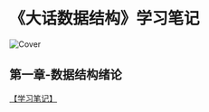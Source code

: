 
# 《大话数据结构》学习笔记

![Cover](https://github.com/logan70/Data-Structures-and-Algorithms/blob/master/%E5%A4%A7%E8%AF%9D%E6%95%B0%E6%8D%AE%E7%BB%93%E6%9E%84/cover.jpg?raw=true)

## 第一章-数据结构绪论

[【学习笔记】](https://github.com/logan70/Data-Structures-and-Algorithms/tree/master/大话数据结构/%E7%AC%AC%E4%B8%80%E7%AB%A0-%E6%95%B0%E6%8D%AE%E7%BB%93%E6%9E%84%E7%BB%AA%E8%AE%BA)


